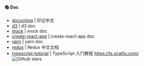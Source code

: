 #### :books: Doc

* [docschina](https://github.com/docschina) | 印记中文
* [d3](https://github.com/d3/d3/wiki) | d3 doc
* [mock](http://mockjs.com/) | mock doc
* [create-react-app](https://cra.docschina.org/docs/getting-started) | create-react-app doc
* [yarn](https://yarnpkg.com/zh-Hans/) | yarn doc
* [redux](https://www.redux.org.cn/) | Redux 中文文档
* [typescript-tutorial](https://github.com/xcatliu/typescript-tutorial) | TypeScript 入门教程 https://ts.xcatliu.com/ ![Github stars](https://img.shields.io/github/stars/xcatliu/typescript-tutorial.svg)
